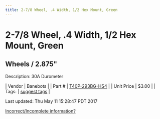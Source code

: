 ```yaml
---
title: 2-7/8 Wheel, .4 Width, 1/2 Hex Mount, Green
---
```


# 2-7/8 Wheel, .4 Width, 1/2 Hex Mount, Green
## Wheels / 2.875"
Description: 	30A Durometer 

| Vendor | Banebots | 
| Part # | [T40P-293BG-HS4](http://www.banebots.com/category/T40P-2875.html) | 
| Unit Price | $3.00 | 
| Tags: | [suggest tags](https://docs.google.com/forms/d/e/1FAIpQLSeWyY8v3RgOty-MyWmh9U0iivNYN_molChYyS-0U-o-kOAv_g/viewform) | 

Last updated: Thu May 11 15:28:47 PDT 2017

 [Incorrect/Incomplete information?](https://docs.google.com/forms/d/e/1FAIpQLSeWyY8v3RgOty-MyWmh9U0iivNYN_molChYyS-0U-o-kOAv_g/viewform)